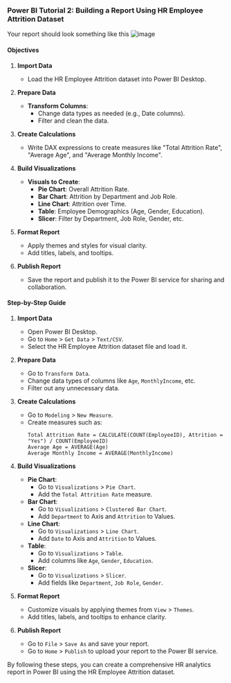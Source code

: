 ### Power BI Tutorial 2: Building a Report Using HR Employee Attrition Dataset

Your report should look something like this
![image](https://github.com/mnobeidat13/PowerBI-Resources/assets/32016587/d400769e-a7b2-4629-813f-8eebee100d1d)

#### Objectives

1. **Import Data**
   - Load the HR Employee Attrition dataset into Power BI Desktop.

2. **Prepare Data**
   - **Transform Columns**:
     - Change data types as needed (e.g., Date columns).
     - Filter and clean the data.

3. **Create Calculations**
   - Write DAX expressions to create measures like "Total Attrition Rate", "Average Age", and "Average Monthly Income".

4. **Build Visualizations**
   - **Visuals to Create**:
     - **Pie Chart**: Overall Attrition Rate.
     - **Bar Chart**: Attrition by Department and Job Role.
     - **Line Chart**: Attrition over Time.
     - **Table**: Employee Demographics (Age, Gender, Education).
     - **Slicer**: Filter by Department, Job Role, Gender, etc.

5. **Format Report**
   - Apply themes and styles for visual clarity.
   - Add titles, labels, and tooltips.

6. **Publish Report**
   - Save the report and publish it to the Power BI service for sharing and collaboration.

#### Step-by-Step Guide

1. **Import Data**
   - Open Power BI Desktop.
   - Go to `Home` > `Get Data` > `Text/CSV`.
   - Select the HR Employee Attrition dataset file and load it.

2. **Prepare Data**
   - Go to `Transform Data`.
   - Change data types of columns like `Age`, `MonthlyIncome`, etc.
   - Filter out any unnecessary data.

3. **Create Calculations**
   - Go to `Modeling` > `New Measure`.
   - Create measures such as:
     ```DAX
     Total Attrition Rate = CALCULATE(COUNT(EmployeeID), Attrition = "Yes") / COUNT(EmployeeID)
     Average Age = AVERAGE(Age)
     Average Monthly Income = AVERAGE(MonthlyIncome)
     ```

4. **Build Visualizations**
   - **Pie Chart**:
     - Go to `Visualizations` > `Pie Chart`.
     - Add the `Total Attrition Rate` measure.
   - **Bar Chart**:
     - Go to `Visualizations` > `Clustered Bar Chart`.
     - Add `Department` to Axis and `Attrition` to Values.
   - **Line Chart**:
     - Go to `Visualizations` > `Line Chart`.
     - Add `Date` to Axis and `Attrition` to Values.
   - **Table**:
     - Go to `Visualizations` > `Table`.
     - Add columns like `Age`, `Gender`, `Education`.
   - **Slicer**:
     - Go to `Visualizations` > `Slicer`.
     - Add fields like `Department`, `Job Role`, `Gender`.

5. **Format Report**
   - Customize visuals by applying themes from `View` > `Themes`.
   - Add titles, labels, and tooltips to enhance clarity.

6. **Publish Report**
   - Go to `File` > `Save As` and save your report.
   - Go to `Home` > `Publish` to upload your report to the Power BI service.

By following these steps, you can create a comprehensive HR analytics report in Power BI using the HR Employee Attrition dataset.
